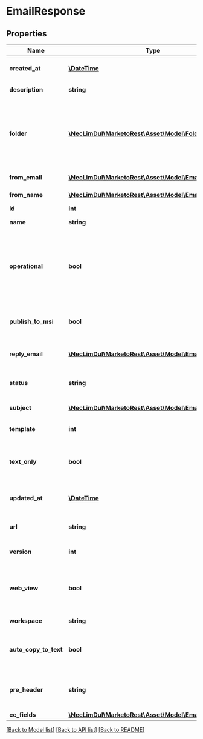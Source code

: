 # EmailResponse

## Properties
Name | Type | Description | Notes
------------ | ------------- | ------------- | -------------
**created_at** | [**\DateTime**](\DateTime.md) | Datetime the asset was created | [optional] 
**description** | **string** | Description of the asset | [optional] 
**folder** | [**\NecLimDul\MarketoRest\Asset\Model\Folder**](Folder.md) | JSON representation of parent folder, with members &#39;id&#39;, and &#39;type&#39; which may be &#39;Folder&#39; or &#39;Program&#39; | 
**from_email** | [**\NecLimDul\MarketoRest\Asset\Model\EmailHeaderField**](EmailHeaderField.md) | From-address of the Email | 
**from_name** | [**\NecLimDul\MarketoRest\Asset\Model\EmailHeaderField**](EmailHeaderField.md) | From-name of the Email | 
**id** | **int** | Id of the asset | [optional] 
**name** | **string** | Name of the asset | [optional] 
**operational** | **bool** | Whether the email is operational.  Operational emails bypass unsubscribe status.  Defaults to false | 
**publish_to_msi** | **bool** | Whether the email is published to Marketo Sales Insight | 
**reply_email** | [**\NecLimDul\MarketoRest\Asset\Model\EmailHeaderField**](EmailHeaderField.md) | Reply-To address of the Email | 
**status** | **string** | Status filter for draft or approved versions | 
**subject** | [**\NecLimDul\MarketoRest\Asset\Model\EmailHeaderField**](EmailHeaderField.md) | Subject Line of the Email | 
**template** | **int** | Id of the parent template | 
**text_only** | **bool** | Setting to include text-only version of email when sent | 
**updated_at** | [**\DateTime**](\DateTime.md) | Datetime the asset was most recently updated | [optional] 
**url** | **string** | Url of the asset in the Marketo UI | [optional] 
**version** | **int** | The type version of the email | [optional] 
**web_view** | **bool** | Whether &#39;View as Webpage&#39; function is enabled for the email | 
**workspace** | **string** | Name of the workspace | [optional] 
**auto_copy_to_text** | **bool** | Setting to automatically copy HTML version to Text version | 
**pre_header** | **string** | The email preheader text (max 1024 characters) | 
**cc_fields** | [**\NecLimDul\MarketoRest\Asset\Model\EmailCCFields[]**](EmailCCFields.md) |  | [optional] 

[[Back to Model list]](../README.md#documentation-for-models) [[Back to API list]](../README.md#documentation-for-api-endpoints) [[Back to README]](../README.md)


